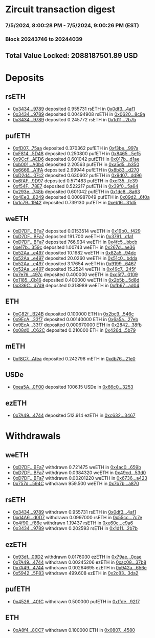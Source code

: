 # Zircuit transaction digest
### 7/5/2024, 8:00:28 PM - 7/5/2024, 9:00:26 PM (EST)
### Block 20243746 to 20244039

## Total Value Locked: 2088187501.89 USD

# Deposits
## rsETH
- [0x3434...9789](https://etherscan.io/address/0x34349c5569e7B846c3558961552D2202760A9789) deposited 0.955731 rsETH in [0x0df3...4af1](https://etherscan.io/tx/0x34349c5569e7B846c3558961552D2202760A9789)
- [0x3434...9789](https://etherscan.io/address/0x34349c5569e7B846c3558961552D2202760A9789) deposited 0.00494908 rsETH in [0x0620...8c9a](https://etherscan.io/tx/0x34349c5569e7B846c3558961552D2202760A9789)
- [0x3434...9789](https://etherscan.io/address/0x34349c5569e7B846c3558961552D2202760A9789) deposited 0.245772 rsETH in [0x1d11...2b7b](https://etherscan.io/tx/0x34349c5569e7B846c3558961552D2202760A9789)
## pufETH
- [0xfD07...75aa](https://etherscan.io/address/0xfD073306949cf2001a099b4A8373009A775975aa) deposited 0.370362 pufETH in [0xf3be...997a](https://etherscan.io/tx/0xfD073306949cf2001a099b4A8373009A775975aa)
- [0xF814...5D48](https://etherscan.io/address/0xF814B686a429a1276F26eCBc280b209766A05D48) deposited 0.250800 pufETH in [0x8465...5ef5](https://etherscan.io/tx/0xF814B686a429a1276F26eCBc280b209766A05D48)
- [0x9Ccf...AED6](https://etherscan.io/address/0x9Ccf3122dCbd3890b6B21Cdac066FaCD26DcAED6) deposited 0.601042 pufETH in [0x017b...d1ae](https://etherscan.io/tx/0x9Ccf3122dCbd3890b6B21Cdac066FaCD26DcAED6)
- [0xb001...A0b4](https://etherscan.io/address/0xb001bAeAb217971BF0645Cf129AbA0F5a796A0b4) deposited 2.20563 pufETH in [0xa5d5...b350](https://etherscan.io/tx/0xb001bAeAb217971BF0645Cf129AbA0F5a796A0b4)
- [0x6666...A1FA](https://etherscan.io/address/0x66666666C510be02a4d15AA75D5A236068B2A1FA) deposited 2.99944 pufETH in [0x8b83...d270](https://etherscan.io/tx/0x66666666C510be02a4d15AA75D5A236068B2A1FA)
- [0xD2d4...07c2](https://etherscan.io/address/0xD2d4964De045634e6E706fC5FaF34EE06beA07c2) deposited 0.630602 pufETH in [0x9d07...dd96](https://etherscan.io/tx/0xD2d4964De045634e6E706fC5FaF34EE06beA07c2)
- [0x6fAF...9D97](https://etherscan.io/address/0x6fAF928cBA068A26B851E795D419c1439dC19D97) deposited 0.571483 pufETH in [0xcf35...fc39](https://etherscan.io/tx/0x6fAF928cBA068A26B851E795D419c1439dC19D97)
- [0xf54F...78E7](https://etherscan.io/address/0xf54FA5A4dA34Cfc0197549A1dD46859C861378E7) deposited 0.522217 pufETH in [0x39f0...5a64](https://etherscan.io/tx/0xf54FA5A4dA34Cfc0197549A1dD46859C861378E7)
- [0x293e...748b](https://etherscan.io/address/0x293e5273C556D43Fec82306bdf940A72E38C748b) deposited 0.601042 pufETH in [0x1dc8...8a63](https://etherscan.io/tx/0x293e5273C556D43Fec82306bdf940A72E38C748b)
- [0x4Ee3...8249](https://etherscan.io/address/0x4Ee3858015f1371F15d6346CBE4Af84a63fB8249) deposited 0.000987049 pufETH in [0x09d2...6f0a](https://etherscan.io/tx/0x4Ee3858015f1371F15d6346CBE4Af84a63fB8249)
- [0x1c79...1942](https://etherscan.io/address/0x1c791418e42d3937624D5b78c1B63092785F1942) deposited 0.739130 pufETH in [0xeb16...31d5](https://etherscan.io/tx/0x1c791418e42d3937624D5b78c1B63092785F1942)
## weETH
- [0xD7DF...BFa7](https://etherscan.io/address/0xD7DF7E085214743530afF339aFC420c7c720BFa7) deposited 0.0153514 weETH in [0x19b0...f429](https://etherscan.io/tx/0xD7DF7E085214743530afF339aFC420c7c720BFa7)
- [0xD7DF...BFa7](https://etherscan.io/address/0xD7DF7E085214743530afF339aFC420c7c720BFa7) deposited 191.700 weETH in [0x3791...c1a1](https://etherscan.io/tx/0xD7DF7E085214743530afF339aFC420c7c720BFa7)
- [0xD7DF...BFa7](https://etherscan.io/address/0xD7DF7E085214743530afF339aFC420c7c720BFa7) deposited 766.934 weETH in [0x4fc5...bbcb](https://etherscan.io/tx/0xD7DF7E085214743530afF339aFC420c7c720BFa7)
- [0xe17b...359c](https://etherscan.io/address/0xe17b0c922EE6f9c7EAe04Ccb36De988Df5bf359c) deposited 1.00743 weETH in [0x267d...ae36](https://etherscan.io/tx/0xe17b0c922EE6f9c7EAe04Ccb36De988Df5bf359c)
- [0x52Aa...e497](https://etherscan.io/address/0x52Aa899454998Be5b000Ad077a46Bbe360F4e497) deposited 10.1682 weETH in [0x82a5...94dc](https://etherscan.io/tx/0x52Aa899454998Be5b000Ad077a46Bbe360F4e497)
- [0x52Aa...e497](https://etherscan.io/address/0x52Aa899454998Be5b000Ad077a46Bbe360F4e497) deposited 20.0260 weETH in [0x51c0...bdda](https://etherscan.io/tx/0x52Aa899454998Be5b000Ad077a46Bbe360F4e497)
- [0x52Aa...e497](https://etherscan.io/address/0x52Aa899454998Be5b000Ad077a46Bbe360F4e497) deposited 3.17654 weETH in [0x9199...6467](https://etherscan.io/tx/0x52Aa899454998Be5b000Ad077a46Bbe360F4e497)
- [0x52Aa...e497](https://etherscan.io/address/0x52Aa899454998Be5b000Ad077a46Bbe360F4e497) deposited 15.2524 weETH in [0x49c7...245f](https://etherscan.io/tx/0x52Aa899454998Be5b000Ad077a46Bbe360F4e497)
- [0x7e76...497c](https://etherscan.io/address/0x7e76FcaC6b0139b4FC95ee0127Ca1E46A49b497c) deposited 0.400000 weETH in [0xc5f7...0109](https://etherscan.io/tx/0x7e76FcaC6b0139b4FC95ee0127Ca1E46A49b497c)
- [0x1185...Cb16](https://etherscan.io/address/0x11852E0707E9D5eD7BeEc3421f07088f6550Cb16) deposited 0.400000 weETH in [0x2b5b...5d8d](https://etherscan.io/tx/0x11852E0707E9D5eD7BeEc3421f07088f6550Cb16)
- [0x336C...d7d9](https://etherscan.io/address/0x336Ca2b70D4412d67a86D3CF9b6CCaeFF1E6d7d9) deposited 0.318989 weETH in [0xfb67...ad04](https://etherscan.io/tx/0x336Ca2b70D4412d67a86D3CF9b6CCaeFF1E6d7d9)
## ETH
- [0xC82f...B24B](https://etherscan.io/address/0xC82f964514F2D827A0490494351980B15af5B24B) deposited 0.100000 ETH in [0x2bc9...546c](https://etherscan.io/tx/0xC82f964514F2D827A0490494351980B15af5B24B)
- [0x9EcA...33f7](https://etherscan.io/address/0x9EcA1DD03B43c6abEc36D9b962a8dA73B49533f7) deposited 0.00140000 ETH in [0x6a5a...27eb](https://etherscan.io/tx/0x9EcA1DD03B43c6abEc36D9b962a8dA73B49533f7)
- [0x9EcA...33f7](https://etherscan.io/address/0x9EcA1DD03B43c6abEc36D9b962a8dA73B49533f7) deposited 0.000670000 ETH in [0x2842...38fb](https://etherscan.io/tx/0x9EcA1DD03B43c6abEc36D9b962a8dA73B49533f7)
- [0x08d0...C62C](https://etherscan.io/address/0x08d08d632fC4Bf359ab522F9Df07e0a093aeC62C) deposited 0.210000 ETH in [0x426d...5b79](https://etherscan.io/tx/0x08d08d632fC4Bf359ab522F9Df07e0a093aeC62C)
## mETH
- [0xf8C7...Afea](https://etherscan.io/address/0xf8C7b12b5482Bf8D5308A00633528F3E6f7cAfea) deposited 0.242798 mETH in [0xdb76...21e0](https://etherscan.io/tx/0xf8C7b12b5482Bf8D5308A00633528F3E6f7cAfea)
## USDe
- [0xea5A...0F00](https://etherscan.io/address/0xea5AAb1C16c8653B4D93Be22B89b959712E40F00) deposited 1006.15 USDe in [0x66c0...3253](https://etherscan.io/tx/0xea5AAb1C16c8653B4D93Be22B89b959712E40F00)
## ezETH
- [0x7A49...4744](https://etherscan.io/address/0x7A493Be5c2ce014cD049Bf178a1ac0Db1B434744) deposited 512.914 ezETH in [0xc632...3467](https://etherscan.io/tx/0x7A493Be5c2ce014cD049Bf178a1ac0Db1B434744)
# Withdrawals
## weETH
- [0xD7DF...BFa7](https://etherscan.io/address/0xD7DF7E085214743530afF339aFC420c7c720BFa7) withdrawn 0.721475 weETH in [0x4ac0...659b](https://etherscan.io/tx/0xD7DF7E085214743530afF339aFC420c7c720BFa7)
- [0xD7DF...BFa7](https://etherscan.io/address/0xD7DF7E085214743530afF339aFC420c7c720BFa7) withdrawn 0.0384320 weETH in [0x49cd...53d0](https://etherscan.io/tx/0xD7DF7E085214743530afF339aFC420c7c720BFa7)
- [0xD7DF...BFa7](https://etherscan.io/address/0xD7DF7E085214743530afF339aFC420c7c720BFa7) withdrawn 0.00201220 weETH in [0x6736...a423](https://etherscan.io/tx/0xD7DF7E085214743530afF339aFC420c7c720BFa7)
- [0x757d...594C](https://etherscan.io/address/0x757dB7C1D65b1d3144E2AfB3dE8AA3D6Ee87594C) withdrawn 959.500 weETH in [0x7b7b...a870](https://etherscan.io/tx/0x757dB7C1D65b1d3144E2AfB3dE8AA3D6Ee87594C)
## rsETH
- [0x3434...9789](https://etherscan.io/address/0x34349c5569e7B846c3558961552D2202760A9789) withdrawn 0.955731 rsETH in [0x0df3...4af1](https://etherscan.io/tx/0x34349c5569e7B846c3558961552D2202760A9789)
- [0xd4A6...d0D7](https://etherscan.io/address/0xd4A699eC4b2884d643F8c178A749F63E39f6d0D7) withdrawn 0.0997000 rsETH in [0x55cc...7c7e](https://etherscan.io/tx/0xd4A699eC4b2884d643F8c178A749F63E39f6d0D7)
- [0x4f90...f86e](https://etherscan.io/address/0x4f90601F208D20679FBB47a5615147D4dc50f86e) withdrawn 1.19437 rsETH in [0xe60c...c9a6](https://etherscan.io/tx/0x4f90601F208D20679FBB47a5615147D4dc50f86e)
- [0x3434...9789](https://etherscan.io/address/0x34349c5569e7B846c3558961552D2202760A9789) withdrawn 0.202593 rsETH in [0x1d11...2b7b](https://etherscan.io/tx/0x34349c5569e7B846c3558961552D2202760A9789)
## ezETH
- [0x93df...09D2](https://etherscan.io/address/0x93df3Ce0aD237D6ad0d931438C26e2beFf0009D2) withdrawn 0.0176030 ezETH in [0x79ae...0cae](https://etherscan.io/tx/0x93df3Ce0aD237D6ad0d931438C26e2beFf0009D2)
- [0x7A49...4744](https://etherscan.io/address/0x7A493Be5c2ce014cD049Bf178a1ac0Db1B434744) withdrawn 0.00245206 ezETH in [0xac08...37b8](https://etherscan.io/tx/0x7A493Be5c2ce014cD049Bf178a1ac0Db1B434744)
- [0x7A49...4744](https://etherscan.io/address/0x7A493Be5c2ce014cD049Bf178a1ac0Db1B434744) withdrawn 0.00264695 ezETH in [0x942a...656e](https://etherscan.io/tx/0x7A493Be5c2ce014cD049Bf178a1ac0Db1B434744)
- [0x5942...5F83](https://etherscan.io/address/0x59426902B232182A6e833903761Ef617E1375F83) withdrawn 499.608 ezETH in [0x2c83...3da2](https://etherscan.io/tx/0x59426902B232182A6e833903761Ef617E1375F83)
## pufETH
- [0x4526...40fC](https://etherscan.io/address/0x4526254806c1cace695cE57f296F74eb46DE40fC) withdrawn 0.500000 pufETH in [0xffde...92f7](https://etherscan.io/tx/0x4526254806c1cace695cE57f296F74eb46DE40fC)
## ETH
- [0xA8f4...8CC7](https://etherscan.io/address/0xA8f434fE99066677d12e98db273412f199598CC7) withdrawn 0.100000 ETH in [0x0807...4580](https://etherscan.io/tx/0xA8f434fE99066677d12e98db273412f199598CC7)
